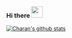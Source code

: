 ### Hi there <img src="https://raw.githubusercontent.com/MartinHeinz/MartinHeinz/master/wave.gif" width="30px">

<!--
**Charan619/Charan619** is a ✨ _special_ ✨ repository because its `README.md` (this file) appears on your GitHub profile.

Here are some ideas to get you started:

- 🔭 I’m currently working on ...
- 🌱 I’m currently learning ...
- 👯 I’m looking to collaborate on ...
- 🤔 I’m looking for help with ...
- 💬 Ask me about ...
- 📫 How to reach me: ...
- 😄 Pronouns: ...
- ⚡ Fun fact: ...
-->
[![Charan's github stats](https://github-readme-stats.vercel.app/api?username=Charan619)](https://github.com/anuraghazra/github-readme-stats)
